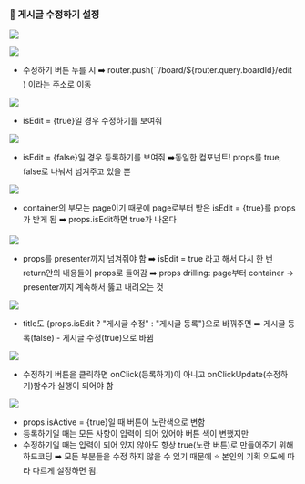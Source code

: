 ### 🌱 게시글 수정하기 설정

![](https://velog.velcdn.com/images/ahk1106/post/6f123924-7a4b-42b5-80b5-a0660df6b369/image.png)

![](https://velog.velcdn.com/images/ahk1106/post/52e126a9-30ca-4f24-ac3e-c0a644436a6d/image.png)

* 수정하기 버튼 누를 시 
➡️ router.push(``/board/${router.query.boardId}/edit` `) 이라는 주소로 이동

![](https://velog.velcdn.com/images/ahk1106/post/e3990951-8558-4905-a38f-2ca32160d0ed/image.png)

* isEdit = {true}일 경우 수정하기를 보여줘

![](https://velog.velcdn.com/images/ahk1106/post/01fb04b0-ab99-4bac-bcdc-dc9e02a4f4e0/image.png)

* isEdit = {false}일 경우 등록하기를 보여줘 
➡️동일한 컴포넌트! props를 true, false로 나눠서 넘겨주고 있을 뿐

![](https://velog.velcdn.com/images/ahk1106/post/60b8ad61-1968-4261-9dcc-1e2d6f12df44/image.png)

* container의 부모는 page이기 때문에 page로부터 받은 isEdit = {true}를 props가 받게 됨 
➡️ props.isEdit하면 true가 나온다 

![](https://velog.velcdn.com/images/ahk1106/post/df16d0a1-993e-44cc-adfe-bbc8fddd686c/image.png)

* props를 presenter까지 넘겨줘야 함 ➡️ isEdit = true 라고 해서 다시 한 번 return안의 내용들이 props로 들어감 
➡️ props drilling: page부터 container -> presenter까지 계속해서 뚫고 내려오는 것 

![](https://velog.velcdn.com/images/ahk1106/post/15abd3c1-5ab7-4279-8864-7a581eebcb2a/image.png)

* title도 {props.isEdit ? "게시글 수정" : "게시글 등록"}으로 바꿔주면 
➡️ 게시글 등록(false) - 게시글 수정(true)으로 바뀜

![](https://velog.velcdn.com/images/ahk1106/post/1aeadebc-5a5b-437a-b1a5-d8d7822d5ed0/image.png)

* 수정하기 버튼을 클릭하면 onClick(등록하기)이 아니고 onClickUpdate(수정하기)함수가 실행이 되어야 함 

![](https://velog.velcdn.com/images/ahk1106/post/6771c3a5-219a-49fc-a12c-b1cf3d8f39a3/image.png)

* props.isActive = {true}일 때 버튼이 노란색으로 변함
* 등록하기일 때는 모든 사항이 입력이 되어 있어야 버튼 색이 변했지만
* 수정하기일 때는 입력이 되어 있지 않아도 항상 true(노란 버튼)로 만들어주기 위해 하드코딩 
➡️ 모든 부분들을 수정 하지 않을 수 있기 때문에
⭐️ 본인의 기획 의도에 따라 다르게 설정하면 됨.
